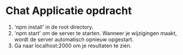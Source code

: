# Chat Applicatie opdracht

1. 'npm install' in de root directory.
2. 'npm start' om de server te starten. Wanneer je wijzigingen maakt, wordt de server automatisch opnieuw opgestart.
3. Ga naar localhost:2000 om je resultaten te zien.